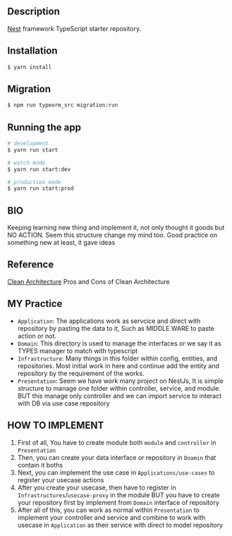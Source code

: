 ## Description

[Nest](https://github.com/nestjs/nest) framework TypeScript starter repository.

## Installation

```bash
$ yarn install
```

## Migration

```bash
$ npm run typeorm_src migration:run
```

## Running the app

```bash
# development
$ yarn run start

# watch mode
$ yarn run start:dev

# production mode
$ yarn run start:prod
```

## BIO
Keeping learning new thing and implement it, not only thought it goods but NO ACTION. 
Seem this structure change my mind too.
Good practice on something new at least, it gave ideas

## Reference
[Clean Architecture](https://medium.com/@chaewonkong/performance-disadvantages-of-clean-architecture-a-closer-look-1fe38362c74f) Pros and Cons of Clean Architecture

## MY Practice
- `Application`: The applications work as servcice and direct with repository by pasting the data to it, Such as MIDDLE WARE to paste action or not.
- `Domain`: This directory is used to manage the interfaces or we say it as TYPES manager to match with typescript  
- `Infrastructure`: Many things in this folder within config, entities, and repositories. Most initial work in here and continue add the entity and repository by the requirement of the works.
- `Presentation`: Seem we have work many project on NestJs, It is simple structure to manage one folder within controller, service, and module. BUT this manage only controller and we can import service to interact with DB via use case repository


## HOW TO IMPLEMENT

1. First of all, You have to create module both `module` and `controller` in `Presentation`
2. Then, you can create your data interface or repository in `Doamin` that contain it boths
3. Next, you can implement the use case in `Applications/use-cases` to register your usecase actions 
4. After you create your usecase, then have to register in `Infrastructures`/`usecase-proxy` in the module BUT you have to create your repository first by implement from `Domain` interface of repository
5. After all of this, you can work as normal within `Presentation` to implement your controller and service and combine to work with usecase in `Application` as their service with direct to model repository
